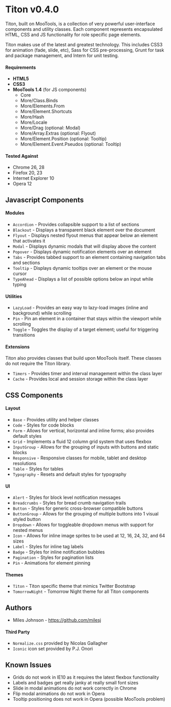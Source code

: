 # Titon v0.4.0 #

Titon, built on MooTools, is a collection of very powerful user-interface components and utility classes.
Each component represents encapsulated HTML, CSS and JS functionality for role specific page elements.

Titon makes use of the latest and greatest technology. This includes CSS3 for animation (fade, slide, etc),
Sass for CSS pre-processing, Grunt for task and package management, and Intern for unit testing.

#### Requirements ####
* **HTML5**
* **CSS3**
* **MooTools 1.4** (for JS components)
	* Core
	* More/Class.Binds
	* More/Elements.From
	* More/Element.Shortcuts
	* More/Hash
	* More/Locale
	* More/Drag (optional: Modal)
	* More/Array.Extras (optional: Flyout)
	* More/Element.Position (optional: Tooltip)
	* More/Element.Event.Pseudos (optional: Tooltip)

#### Tested Against ####
* Chrome 26, 28
* Firefox 20, 23
* Internet Explorer 10
* Opera 12

## Javascript Components ##
#### Modules ####
* `Accordion` - Provides collapsible support to a list of sections
* `Blackout` - Displays a transparent black element over the document
* `Flyout` - Displays nested flyout menus that appear below an element that activates it
* `Modal` - Displays dynamic modals that will display above the content
* `Popover` - Displays dynamic notification elements over an element
* `Tabs` - Provides tabbed support to an element containing navigation tabs and sections
* `Tooltip` - Displays dynamic tooltips over an element or the mouse cursor
* `TypeAhead` - Displays a list of possible options below an input while typing

#### Utilities ####
* `LazyLoad` - Provides an easy way to lazy-load images (inline and background) while scrolling
* `Pin` - Pin an element in a container that stays within the viewport while scrolling
* `Toggle` - Toggles the display of a target element; useful for triggering transitions

#### Extensions ####
Titon also provides classes that build upon MooTools itself. These classes do not require the Titon library.

* `Timers` - Provides timer and interval management within the class layer
* `Cache` - Provides local and session storage within the class layer

## CSS Components ##
#### Layout ####
* `Base` - Provides utility and helper classes
* `Code` - Styles for code blocks
* `Form` - Allows for vertical, horizontal and inline forms; also provides default styles
* `Grid` - Implements a fluid 12 column grid system that uses flexbox
* `InputGroup` - Allows for the grouping of inputs with buttons and static blocks
* `Responsive` - Responsive classes for mobile, tablet and desktop resolutions
* `Table` - Styles for tables
* `Typography` - Resets and default styles for typography

#### UI ####
* `Alert` - Styles for block level notification messages
* `Breadcrumbs` - Styles for bread crumb navigation trails
* `Button` - Styles for generic cross-browser compatible buttons
* `ButtonGroup` - Allows for the grouping of multiple buttons into 1 visual styled button
* `Dropdown` - Allows for toggleable dropdown menus with support for nested menus
* `Icon` - Allows for inline image sprites to be used at 12, 16, 24, 32, and 64 sizes
* `Label` - Styles for inline tag labels
* `Badge` - Styles for inline notification bubbles
* `Pagination` - Styles for pagination lists
* `Pin` - Animations for element pinning

#### Themes ####
* `Titon` - Titon specific theme that mimics Twitter Bootstrap
* `TomorrowNight` - Tomorrow Night theme for all Titon components

## Authors ##
* Miles Johnson - https://github.com/milesj

#### Third Party ####
* `Normalize.css` provided by Nicolas Gallagher
* `Iconic` icon set provided by P.J. Onori

## Known Issues ##
* Grids do not work in IE10 as it requires the latest flexbox functionality
* Labels and badges get really janky at really small font sizes
* Slide in modal animations do not work correctly in Chrome
* Flip modal animations do not work in Opera
* Tooltip positioning does not work in Opera (possible MooTools problem)